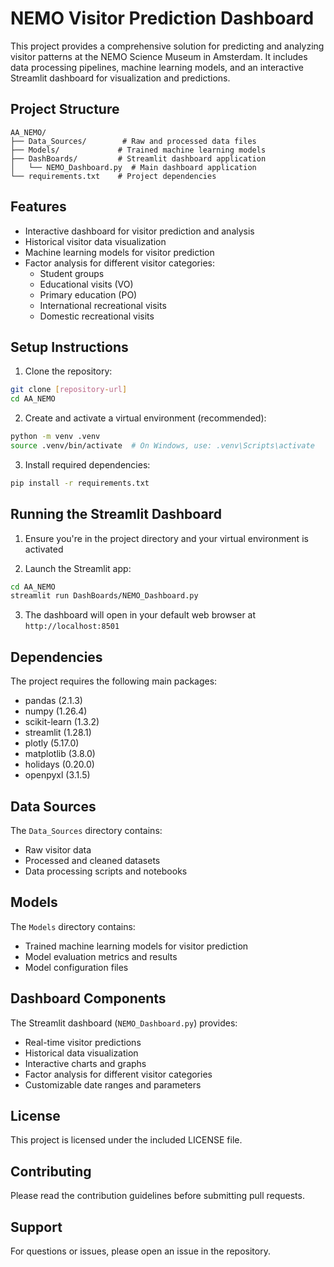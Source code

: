 # NEMO Visitor Prediction Dashboard

This project provides a comprehensive solution for predicting and analyzing visitor patterns at the NEMO Science Museum in Amsterdam. It includes data processing pipelines, machine learning models, and an interactive Streamlit dashboard for visualization and predictions.

## Project Structure

```
AA_NEMO/
├── Data_Sources/        # Raw and processed data files
├── Models/             # Trained machine learning models
├── DashBoards/         # Streamlit dashboard application
│   └── NEMO_Dashboard.py  # Main dashboard application
└── requirements.txt    # Project dependencies
```

## Features

- Interactive dashboard for visitor prediction and analysis
- Historical visitor data visualization
- Machine learning models for visitor prediction
- Factor analysis for different visitor categories:
  - Student groups
  - Educational visits (VO)
  - Primary education (PO)
  - International recreational visits
  - Domestic recreational visits

## Setup Instructions

1. Clone the repository:
```bash
git clone [repository-url]
cd AA_NEMO
```

2. Create and activate a virtual environment (recommended):
```bash
python -m venv .venv
source .venv/bin/activate  # On Windows, use: .venv\Scripts\activate
```

3. Install required dependencies:
```bash
pip install -r requirements.txt
```

## Running the Streamlit Dashboard

1. Ensure you're in the project directory and your virtual environment is activated

2. Launch the Streamlit app:
```bash
cd AA_NEMO
streamlit run DashBoards/NEMO_Dashboard.py
```

3. The dashboard will open in your default web browser at `http://localhost:8501`

## Dependencies

The project requires the following main packages:
- pandas (2.1.3)
- numpy (1.26.4)
- scikit-learn (1.3.2)
- streamlit (1.28.1)
- plotly (5.17.0)
- matplotlib (3.8.0)
- holidays (0.20.0)
- openpyxl (3.1.5)

## Data Sources

The `Data_Sources` directory contains:
- Raw visitor data
- Processed and cleaned datasets
- Data processing scripts and notebooks

## Models

The `Models` directory contains:
- Trained machine learning models for visitor prediction
- Model evaluation metrics and results
- Model configuration files

## Dashboard Components

The Streamlit dashboard (`NEMO_Dashboard.py`) provides:
- Real-time visitor predictions
- Historical data visualization
- Interactive charts and graphs
- Factor analysis for different visitor categories
- Customizable date ranges and parameters

## License

This project is licensed under the included LICENSE file.

## Contributing

Please read the contribution guidelines before submitting pull requests.

## Support

For questions or issues, please open an issue in the repository. 
